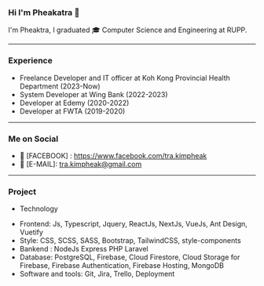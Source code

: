 ### Hi I'm Pheakatra  👋

I'm Pheaktra, I graduated :mortar_board: Computer Science and Engineering at RUPP.

__________________________________________________________________

### Experience 
* Freelance Developer and IT officer at Koh Kong Provincial Health Department (2023-Now)
* System Developer at Wing Bank (2022-2023)
* Developer at Edemy (2020-2022)
* Developer at FWTA (2019-2020)

__________________________________________________________________

### Me on Social
* :love_letter: [FACEBOOK] : https://www.facebook.com/tra.kimpheak
* :love_letter: [E-MAIL]:  tra.kimpheak@gmail.com 
__________________________________________________________________
### Project 

+ Technology
- Frontend: Js, Typescript, Jquery, ReactJs, NextJs, VueJs, Ant Design, Vuetify
- Style: CSS, SCSS, SASS, Bootstrap, TailwindCSS, style-components 
- Bankend : NodeJs Express PHP Laravel
- Database: PostgreSQL, Firebase, Cloud Firestore, Cloud Storage for Firebase, Firebase Authentication, Firebase Hosting, MongoDB
- Software and tools: Git, Jira, Trello, Deployment
